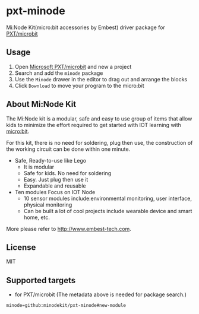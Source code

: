 # pxt-minode

Mi:Node Kit(micro:bit accessories by Embest) driver package for [PXT/microbit](https://pxt.microbit.org)

## Usage

1. Open [Microsoft PXT/microbit](https://pxt.microbit.org) and new a project
2. Search and add the `minode` package
3. Use the `Minode` drawer in the editor to drag out and arrange the blocks
4. Click `Download` to move your program to the micro:bit

## About Mi:Node Kit

The Mi:Node kit is a modular, safe and easy to use group of items that allow kids to minimize the effort required to get started with IOT learning with [micro:bit](https://www.microbit.org).

For this kit, there is no need for soldering, plug then use, the construction of the working circuit can be done within one minute.

- Safe, Ready-to-use like Lego
    + It is modular
    + Safe for kids. No need for soldering
    + Easy. Just plug then use it
    + Expandable and reusable
- Ten modules Focus on IOT Node
    + 10 sensor modules include:environmental monitoring, user interface, physical monitoring
    + Can be built a lot of cool projects include wearable device and smart home, etc.

More please refer to http://www.embest-tech.com.

## License

MIT

## Supported targets

* for PXT/microbit
(The metadata above is needed for package search.)

```package
minode=github:minodekit/pxt-minode#new-module
```

